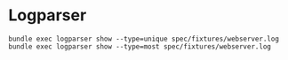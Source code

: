 # Logparser

    bundle exec logparser show --type=unique spec/fixtures/webserver.log
    bundle exec logparser show --type=most spec/fixtures/webserver.log
    



